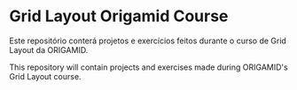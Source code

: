 # Grid Layout Origamid Course

Este repositório conterá projetos e exercícios feitos durante o curso de Grid Layout da ORIGAMID.

This repository will contain projects and exercises made during ORIGAMID's Grid Layout course.
